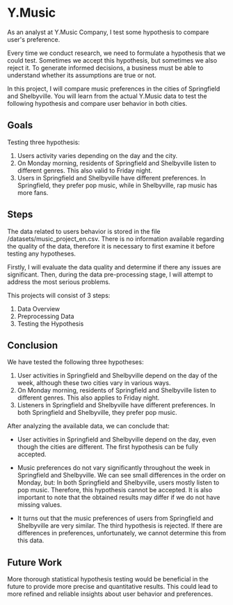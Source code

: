 # Y.Music
As an analyst at Y.Music Company, I test some hypothesis to compare user's preference.

Every time we conduct research, we need to formulate a hypothesis that we could test. Sometimes we accept this hypothesis, but sometimes we also reject it. To generate informed decisions, a business must be able to understand whether its assumptions are true or not.

In this project, I will compare music preferences in the cities of Springfield and Shelbyville. You will learn from the actual Y.Music data to test the following hypothesis and compare user behavior in both cities.

## Goals
Testing three hypothesis:

1. Users activity varies depending on the day and the city.
2. On Monday morning, residents of Springfield and Shelbyville listen to different genres. This also valid to Friday night.
3. Users in Springfield and Shelbyville have different preferences. In Springfield, they prefer pop music, while in Shelbyville, rap music has more fans.

## Steps
The data related to users behavior is stored in the file /datasets/music_project_en.csv. There is no information available regarding the quality of the data, therefore it is necessary to first examine it before testing any hypotheses.

Firstly, I will evaluate the data quality and determine if there any issues are significant. Then, during the data pre-processing stage, I will attempt to address the most serious problems.

This projects will consist of 3 steps:

1. Data Overview
2. Preprocessing Data
3. Testing the Hypothesis

## Conclusion

We have tested the following three hypotheses:

1. User activities in Springfield and Shelbyville depend on the day of the week, although these two cities vary in various ways.
2. On Monday morning, residents of Springfield and Shelbyville listen to different genres. This also applies to Friday night.
3. Listeners in Springfield and Shelbyville have different preferences. In both Springfield and Shelbyville, they prefer pop music.

After analyzing the available data, we can conclude that:

* User activities in Springfield and Shelbyville depend on the day, even though the cities are different. The first hypothesis can be fully accepted.

* Music preferences do not vary significantly throughout the week in Springfield and Shelbyville. We can see small differences in the order on Monday, but: In both Springfield and Shelbyville, users mostly listen to pop music. Therefore, this hypothesis cannot be accepted. It is also important to note that the obtained results may differ if we do not have missing values.

* It turns out that the music preferences of users from Springfield and Shelbyville are very similar.
The third hypothesis is rejected. If there are differences in preferences, unfortunately, we cannot determine this from this data.

## Future Work

More thorough statistical hypothesis testing would be beneficial in the future to provide more precise and quantitative results. This could lead to more refined and reliable insights about user behavior and preferences.
